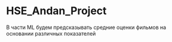 # HSE_Andan_Project

В части ML будем предсказывать средние оценки фильмов на основании различных показателей
